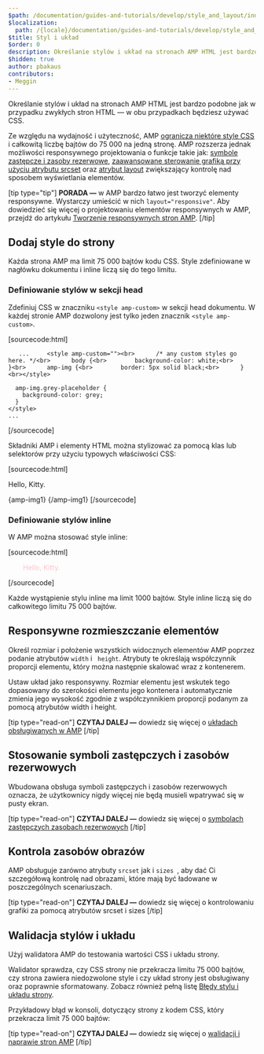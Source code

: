```yaml
---
$path: /documentation/guides-and-tutorials/develop/style_and_layout/index.html
$localization:
  path: /{locale}/documentation/guides-and-tutorials/develop/style_and_layout/index.html
$title: Styl i układ
$order: 0
description: Określanie stylów i układ na stronach AMP HTML jest bardzo podobne jak w przypadku zwykłych stron HTML — w obu przypadkach będziesz używać CSS.
$hidden: true
author: pbakaus
contributors:
- Meggin
---
```


Określanie stylów i układ na stronach AMP HTML jest bardzo podobne jak w przypadku zwykłych stron HTML — w obu przypadkach będziesz używać CSS.

Ze względu na wydajność i użyteczność, AMP [ogranicza niektóre style CSS](style_pages.md) i całkowitą liczbę bajtów do 75 000 na jedną stronę. AMP rozszerza jednak możliwości responsywnego projektowania o funkcje takie jak: [symbole zastępcze i zasoby rezerwowe](placeholders.md), [zaawansowane sterowanie grafiką przy użyciu atrybutu srcset](art_direction.md) oraz [atrybut layout](control_layout.md) zwiększający kontrolę nad sposobem wyświetlania elementów.

[tip type="tip"] **PORADA —** w AMP bardzo łatwo jest tworzyć elementy responsywne. Wystarczy umieścić w nich `layout="responsive"`. Aby dowiedzieć się więcej o projektowaniu elementów responsywnych w AMP, przejdź do artykułu [Tworzenie responsywnych stron AMP](responsive_design.md). [/tip]

## Dodaj style do strony <a name="add-styles-to-a-page"></a>

Każda strona AMP ma limit 75 000 bajtów kodu CSS. Style zdefiniowane w nagłówku dokumentu i inline liczą się do tego limitu.

### Definiowanie stylów w sekcji head

Zdefiniuj CSS w znaczniku `<style amp-custom>` w sekcji head dokumentu. W każdej stronie AMP dozwolony jest tylko jeden znacznik `<style amp-custom>`.

[sourcecode:html] <!doctype html>

       ...     <style amp-custom=""><br>      /* any custom styles go here. */<br>      body {<br>        background-color: white;<br>      }<br>      amp-img {<br>        border: 5px solid black;<br>      }<br></style>

```
  amp-img.grey-placeholder {
    background-color: grey;
  }
</style>
...
```

   [/sourcecode]

Składniki AMP i elementy HTML można stylizować za pomocą klas lub selektorów przy użyciu typowych właściwości CSS:

[sourcecode:html]

   <p>Hello, Kitty.</p>   {amp-img1}   {/amp-img1}  [/sourcecode]

### Definiowanie stylów  inline

W AMP można stosować style inline:

[sourcecode:html]

   <p style="color:pink;margin-left:30px;">Hello, Kitty.</p>  [/sourcecode]

Każde wystąpienie stylu inline ma limit 1000 bajtów. Style inline liczą się do całkowitego limitu 75 000 bajtów.

## Responsywne rozmieszczanie elementów

Określ rozmiar i położenie wszystkich widocznych elementów AMP poprzez podanie atrybutów `width` i ` height`. Atrybuty te określają współczynnik proporcji elementu, który można następnie skalować wraz z kontenerem.

Ustaw układ jako responsywny. Rozmiar elementu jest wskutek tego dopasowany do szerokości elementu jego kontenera i automatycznie zmienia jego wysokość zgodnie z współczynnikiem proporcji podanym za pomocą atrybutów width i height.

[tip type="read-on"] **CZYTAJ DALEJ —** dowiedz się więcej o [układach obsługiwanych w AMP](control_layout.md) [/tip]

## Stosowanie symboli zastępczych i zasobów rezerwowych

Wbudowana obsługa symboli zastępczych i zasobów rezerwowych oznacza, że użytkownicy nigdy więcej nie będą musieli wpatrywać się w pusty ekran.

[tip type="read-on"] **CZYTAJ DALEJ —** dowiedz się więcej o [symbolach zastępczych zasobach rezerwowych](placeholders.md) [/tip]

## Kontrola zasobów obrazów

AMP obsługuje zarówno atrybuty `srcset` jak i `sizes `, aby dać Ci szczegółową kontrolę nad obrazami, które mają być ładowane w poszczególnych scenariuszach.

[tip type="read-on"] <strong>CZYTAJ DALEJ —</strong> dowiedz się więcej o <a>kontrolowaniu grafiki za pomocą atrybutów srcset i sizes</a> [/tip]

## Walidacja stylów i układu

Użyj walidatora AMP do testowania wartości CSS i układu strony.

Walidator sprawdza, czy CSS strony nie przekracza limitu 75 000 bajtów, czy strona zawiera niedozwolone style i czy układ strony jest obsługiwany oraz poprawnie sformatowany. Zobacz również pełną listę [Błędy stylu i układu strony](../../../../documentation/guides-and-tutorials/learn/validation-workflow/validation_errors.md#style-and-layout-errors).

Przykładowy błąd w konsoli, dotyczący strony z kodem CSS, który przekracza limit 75 000 bajtów:

<amp-img src="/static/img/docs/too_much_css.png" width="1404" height="334" layout="responsive"></amp-img>

[tip type="read-on"] **CZYTAJ DALEJ —** dowiedz się więcej o [walidacji i naprawie stron AMP](../../../../documentation/guides-and-tutorials/learn/validation-workflow/validate_amp.md) [/tip]
